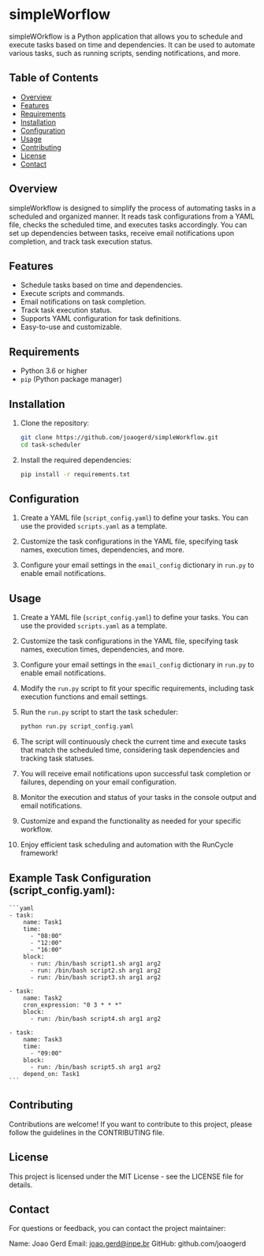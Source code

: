 # simpleWorflow

simpleWOrkflow is a Python application that allows you to schedule and execute tasks based on time and dependencies. It can be used to automate various tasks, such as running scripts, sending notifications, and more.

## Table of Contents

- [Overview](#overview)
- [Features](#features)
- [Requirements](#requirements)
- [Installation](#installation)
- [Configuration](#configuration)
- [Usage](#usage)
- [Contributing](#contributing)
- [License](#license)
- [Contact](#contact)

## Overview

simpleWorkflow is designed to simplify the process of automating tasks in a scheduled and organized manner. It reads task configurations from a YAML file, checks the scheduled time, and executes tasks accordingly. You can set up dependencies between tasks, receive email notifications upon completion, and track task execution status.

## Features

- Schedule tasks based on time and dependencies.
- Execute scripts and commands.
- Email notifications on task completion.
- Track task execution status.
- Supports YAML configuration for task definitions.
- Easy-to-use and customizable.

## Requirements

- Python 3.6 or higher
- `pip` (Python package manager)

## Installation

1. Clone the repository:

   ```bash
   git clone https://github.com/joaogerd/simpleWorkflow.git
   cd task-scheduler
   ```
2. Install the required dependencies:

   ```bash
   pip install -r requirements.txt
   ```

## Configuration

1. Create a YAML file (`script_config.yaml`) to define your tasks. You can use the provided `scripts.yaml` as a template.

2. Customize the task configurations in the YAML file, specifying task names, execution times, dependencies, and more.

3. Configure your email settings in the `email_config` dictionary in `run.py` to enable email notifications.

## Usage

1. Create a YAML file (`script_config.yaml`) to define your tasks. You can use the provided `scripts.yaml` as a template.

2. Customize the task configurations in the YAML file, specifying task names, execution times, dependencies, and more.

3. Configure your email settings in the `email_config` dictionary in `run.py` to enable email notifications.

4. Modify the `run.py` script to fit your specific requirements, including task execution functions and email settings.

5. Run the `run.py` script to start the task scheduler:

   ```bash
   python run.py script_config.yaml
   ```

6. The script will continuously check the current time and execute tasks that match the scheduled time, considering task dependencies and tracking task statuses.

7. You will receive email notifications upon successful task completion or failures, depending on your email configuration.

8. Monitor the execution and status of your tasks in the console output and email notifications.

9. Customize and expand the functionality as needed for your specific workflow.

10. Enjoy efficient task scheduling and automation with the RunCycle framework!

## Example Task Configuration (script_config.yaml):

    ```yaml
    - task:
        name: Task1
        time:
          - "08:00"
          - "12:00"
          - "16:00"
        block:
          - run: /bin/bash script1.sh arg1 arg2
          - run: /bin/bash script2.sh arg1 arg2
          - run: /bin/bash script3.sh arg1 arg2
    
    - task:
        name: Task2
        cron_expression: "0 3 * * *"
        block:
          - run: /bin/bash script4.sh arg1 arg2
    
    - task:
        name: Task3
        time:
          - "09:00"
        block:
          - run: /bin/bash script5.sh arg1 arg2
        depend_on: Task1
    ```

## Contributing
Contributions are welcome! If you want to contribute to this project, please follow the guidelines in the CONTRIBUTING file.

## License
This project is licensed under the MIT License - see the LICENSE file for details.

## Contact
For questions or feedback, you can contact the project maintainer:

Name: Joao Gerd
Email: joao.gerd@inpe.br
GitHub: github.com/joaogerd

